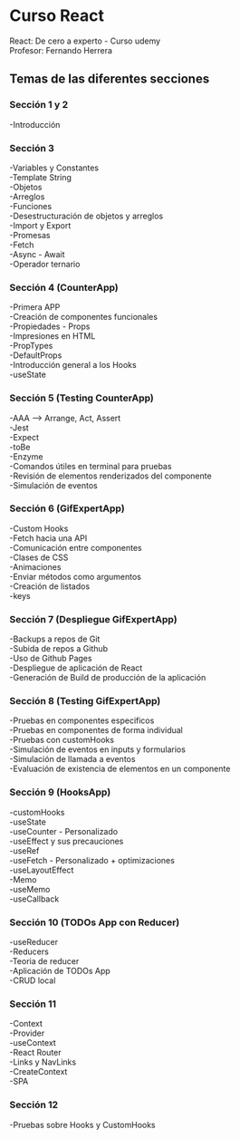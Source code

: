 # Curso React
React: De cero a experto - Curso udemy  
Profesor: Fernando Herrera

## Temas de las diferentes secciones

### Sección 1 y 2
-Introducción

### Sección 3
-Variables y Constantes  
-Template String  
-Objetos    
-Arreglos  
-Funciones  
-Desestructuración de objetos y arreglos  
-Import y Export  
-Promesas  
-Fetch  
-Async - Await  
-Operador ternario  

### Sección 4 (CounterApp)
-Primera APP  
-Creación de componentes funcionales  
-Propiedades - Props  
-Impresiones en HTML  
-PropTypes  
-DefaultProps  
-Introducción general a los Hooks  
-useState  

### Sección 5 (Testing CounterApp)
-AAA --> Arrange, Act, Assert  
-Jest  
-Expect  
-toBe  
-Enzyme  
-Comandos útiles en terminal para pruebas  
-Revisión de elementos renderizados del componente  
-Simulación de eventos  

### Sección 6 (GifExpertApp)
-Custom Hooks  
-Fetch hacia una API  
-Comunicación entre componentes  
-Clases de CSS  
-Animaciones  
-Enviar métodos como argumentos  
-Creación de listados  
-keys  

### Sección 7 (Despliegue GifExpertApp)
-Backups a repos de Git  
-Subida de repos a Github  
-Uso de Github Pages  
-Despliegue de aplicación de React  
-Generación de Build de producción de la aplicación  

### Sección 8 (Testing GifExpertApp)
-Pruebas en componentes especificos  
-Pruebas en componentes de forma individual  
-Pruebas con customHooks  
-Simulación de eventos en inputs y formularios  
-Simulación de llamada a eventos  
-Evaluación de existencia de elementos en un componente  

### Sección 9 (HooksApp)
-customHooks  
-useState  
-useCounter - Personalizado  
-useEffect y sus precauciones  
-useRef  
-useFetch - Personalizado + optimizaciones  
-useLayoutEffect  
-Memo  
-useMemo  
-useCallback  

### Sección 10 (TODOs App con Reducer)
-useReducer  
-Reducers  
-Teoria de reducer  
-Aplicación de TODOs App  
-CRUD local  

### Sección 11
-Context  
-Provider  
-useContext  
-React Router  
-Links y NavLinks  
-CreateContext  
-SPA  

### Sección 12
-Pruebas sobre Hooks y CustomHooks  

